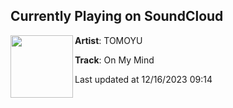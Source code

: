 ## Currently Playing on SoundCloud

[<img align="left" width="100" src="https://i1.sndcdn.com/artworks-bJdPYrWt0pWYBVOt-zY0fTQ-t500x500.jpg">](https://soundcloud.com/tomoyu/on-my-mind)

**Artist**: TOMOYU 

**Track**: On My Mind

Last updated at 12/16/2023 09:14
